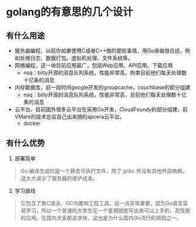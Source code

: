 # golang的有意思的几个设计

## 有什么用途

* 服务器编程，以前你如果使用C或者C++做的那些事情，用Go来做很合适，例如处理日志、数据打包、虚拟机处理、文件系统等。
* 网络编程，这一块目前应用最广，包括Web应用、API应用、下载应用
    - nsq：bitly开源的消息队列系统，性能非常高，拘束目前他们每天处理数十亿条的消息
* 内存数据库，前一段时间google开发的groupcache，couchbase的部分组建
    - nsq：bitly开源的消息队列系统，性能非常高，目前他们每天处理数十亿条的消息
* 云平台，目前国外很多云平台在采用Go开发，CloudFoundy的部分组建，前VMare的技术总监自己出来搞的apcera云平台。
    - docker

## 有什么优势

1. 部署简单
>Go 编译生成的是一个静态可执行文件，除了 glibc 外没有其他外部依赖。这大大减少了服务器的维护成本。
2. 学习曲线
>它包含了类C语法、GC内置和工程工具。这一点非常重要，因为Go语言容易学习，所以一个普通的大学生花一个星期就能写出来可以上手的、高性能的应用。在国内大家都追求快，这也是为什么国内Go流行的原因之一。